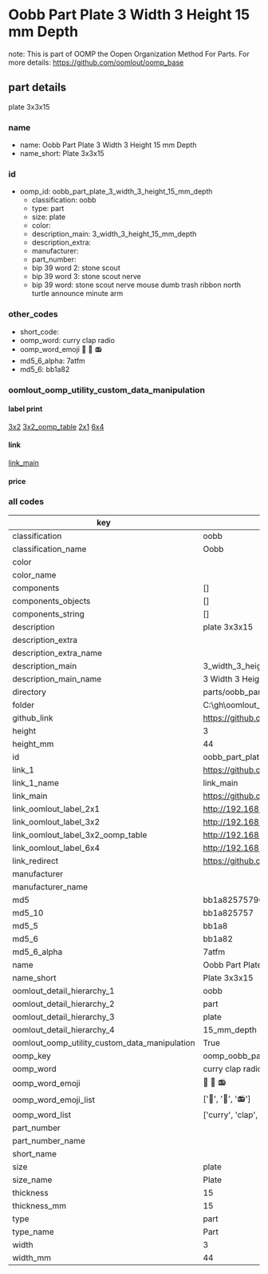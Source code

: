 # Oobb Part Plate 3 Width 3 Height 15 mm Depth  

note: This is part of OOMP the Oopen Organization Method For Parts. For more details: https://github.com/oomlout/oomp_base

##  part details
  



plate 3x3x15



### name
* name: Oobb Part Plate 3 Width 3 Height 15 mm Depth
* name_short: Plate 3x3x15 
### id
* oomp_id: oobb_part_plate_3_width_3_height_15_mm_depth
  * classification: oobb
  * type: part
  * size: plate
  * color: 
  * description_main: 3_width_3_height_15_mm_depth
  * description_extra: 
  * manufacturer: 
  * part_number: 
  * bip 39 word 2: stone scout
  * bip 39 word 3: stone scout nerve
  * bip 39 word: stone scout nerve mouse dumb trash ribbon north turtle announce minute arm

### other_codes
* short_code: 
* oomp_word: curry clap radio
* oomp_word_emoji :curry: :clap: :radio:
* md5_6_alpha: 7atfm
* md5_6: bb1a82






### oomlout_oomp_utility_custom_data_manipulation
#### label print
[3x2](http://192.168.1.245:1112/?label=oomp%207atfm)
[3x2_oomp_table](http://192.168.1.108:1112/?label=oomp%207atfm)
[2x1](http://192.168.1.242:1112/?label=oomp%207atfm)
[6x4](http://192.168.1.55:1112/?label=oomp%207atfm)    

#### link

[link_main](https://github.com/oomlout/oomlout_oobb_version_4_generated_parts/tree/main/navigation_oomp/oobb/part/plate/3_width_3_height_15_mm_depth/part)                              

#### price







### all codes 
| key | value |  
| --- | --- |  
| classification | oobb |  
| classification_name | Oobb |  
| color |  |  
| color_name |  |  
| components | [] |  
| components_objects | [] |  
| components_string | [] |  
| description | plate 3x3x15 |  
| description_extra |  |  
| description_extra_name |  |  
| description_main | 3_width_3_height_15_mm_depth |  
| description_main_name | 3 Width 3 Height 15 mm Depth |  
| directory | parts/oobb_part_plate_3_width_3_height_15_mm_depth |  
| folder | C:\gh\oomlout_oobb_version_4_generated_parts\parts\oobb_part_plate_3_width_3_height_15_mm_depth |  
| github_link | https://github.com/oomlout/oomlout_oomp_part_src/tree/main/parts/oobb_part_plate_3_width_3_height_15_mm_depth |  
| height | 3 |  
| height_mm | 44 |  
| id | oobb_part_plate_3_width_3_height_15_mm_depth |  
| link_1 | https://github.com/oomlout/oomlout_oobb_version_4_generated_parts/tree/main/navigation_oomp/oobb/part/plate/3_width_3_height_15_mm_depth/part |  
| link_1_name | link_main |  
| link_main | https://github.com/oomlout/oomlout_oobb_version_4_generated_parts/tree/main/navigation_oomp/oobb/part/plate/3_width_3_height_15_mm_depth/part |  
| link_oomlout_label_2x1 | http://192.168.1.242:1112/?label=oomp%207atfm |  
| link_oomlout_label_3x2 | http://192.168.1.245:1112/?label=oomp%207atfm |  
| link_oomlout_label_3x2_oomp_table | http://192.168.1.108:1112/?label=oomp%207atfm |  
| link_oomlout_label_6x4 | http://192.168.1.55:1112/?label=oomp%207atfm |  
| link_redirect | https://github.com/oomlout/oomlout_oobb_version_4_generated_parts/tree/main/parts/oobb_plate_03_03_15 |  
| manufacturer |  |  
| manufacturer_name |  |  
| md5 | bb1a8257579657239da1f90b28f056b2 |  
| md5_10 | bb1a825757 |  
| md5_5 | bb1a8 |  
| md5_6 | bb1a82 |  
| md5_6_alpha | 7atfm |  
| name | Oobb Part Plate 3 Width 3 Height 15 mm Depth |  
| name_short | Plate 3x3x15  |  
| oomlout_detail_hierarchy_1 | oobb |  
| oomlout_detail_hierarchy_2 | part |  
| oomlout_detail_hierarchy_3 | plate |  
| oomlout_detail_hierarchy_4 | 15_mm_depth |  
| oomlout_oomp_utility_custom_data_manipulation | True |  
| oomp_key | oomp_oobb_part_plate_3_width_3_height_15_mm_depth |  
| oomp_word | curry clap radio |  
| oomp_word_emoji | :curry: :clap: :radio: |  
| oomp_word_emoji_list | [':curry:', ':clap:', ':radio:'] |  
| oomp_word_list | ['curry', 'clap', 'radio'] |  
| part_number |  |  
| part_number_name |  |  
| short_name |  |  
| size | plate |  
| size_name | Plate |  
| thickness | 15 |  
| thickness_mm | 15 |  
| type | part |  
| type_name | Part |  
| width | 3 |  
| width_mm | 44 |  
